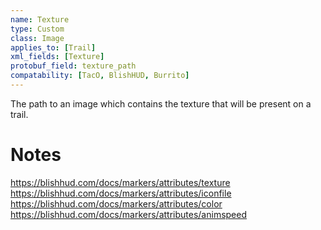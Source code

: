 ```yaml
---
name: Texture
type: Custom
class: Image
applies_to: [Trail]
xml_fields: [Texture]
protobuf_field: texture_path
compatability: [TacO, BlishHUD, Burrito]
---
```

The path to an image which contains the texture that will be present on a trail.

Notes
=====
https://blishhud.com/docs/markers/attributes/texture
https://blishhud.com/docs/markers/attributes/iconfile
https://blishhud.com/docs/markers/attributes/color
https://blishhud.com/docs/markers/attributes/animspeed
